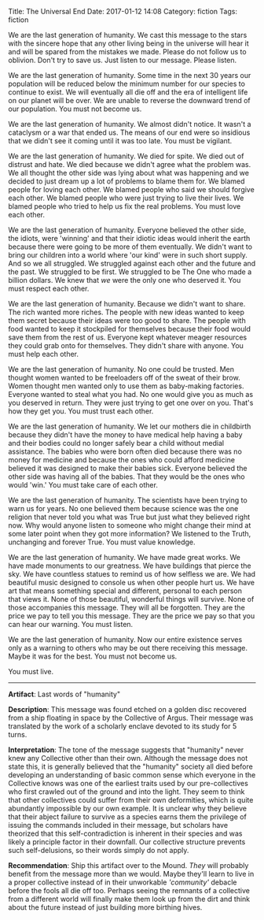 Title: The Universal End
Date: 2017-01-12 14:08
Category: fiction
Tags: fiction

We are the last generation of humanity.  We cast this message to the stars with
the sincere hope that any other living being in the universe will hear it and
will be spared from the mistakes we made.  Please do not follow us to oblivion.
Don't try to save us.  Just listen to our message.  Please listen.

We are the last generation of humanity.  Some time in the next 30 years our
population will be reduced below the minimum number for our species to continue
to exist.  We will eventually all die off and the era of intelligent life on
our planet will be over.  We are unable to reverse the downward trend of our
population.  You must not become us.

We are the last generation of humanity.  We almost didn't notice.  It wasn't a
cataclysm or a war that ended us.  The means of our end were so insidious that
we didn't see it coming until it was too late.  You must be vigilant.

We are the last generation of humanity.  We died for spite.  We died out of
distrust and hate.  We died because we didn't agree what the problem was.  We
all thought the other side was lying about what was happening and we decided to
just dream up a lot of problems to blame them for.  We blamed people for loving
each other.  We blamed people who said we should forgive each other.  We blamed
people who were just trying to live their lives.  We blamed people who tried to
help us fix the real problems.  You must love each other.

We are the last generation of humanity.  Everyone believed the other side, the
idiots, were 'winning' and that their idiotic ideas would inherit the earth
because there were going to be more of them eventually.  We didn't want to
bring our children into a world where 'our kind' were in such short supply.
And so we all struggled.  We struggled against each other and the future and
the past.  We struggled to be first.  We struggled to be The One who made a
billion dollars.  We knew that *we* were the only one who deserved it.  You
must respect each other.

We are the last generation of humanity.  Because we didn't want to share.  The
rich wanted more riches.  The people with new ideas wanted to keep them secret
because their ideas were too good to share.  The people with food wanted to
keep it stockpiled for themselves because their food would save them from the
rest of us.  Everyone kept whatever meager resources they could grab onto for
themselves.  They didn't share with anyone.  You must help each other.

We are the last generation of humanity.  No one could be trusted.  Men thought
women wanted to be freeloaders off of the sweat of their brow.  Women thought men
wanted only to use them as baby-making factories.  Everyone wanted to steal what
you had.  No one would give you as much as you deserved in return.  They were
just trying to get one over on you.  That's how they get you.  You must trust
each other.

We are the last generation of humanity.  We let our mothers die in childbirth
because they didn't have the money to have medical help having a baby and their
bodies could no longer safely bear a child without medial assistance.  The
babies who were born often died because there was no money for medicine and
because the ones who could afford medicine believed it was designed to make
their babies sick.  Everyone believed the other side was having all of the
babies.  That they would be the ones who would 'win.'  You must take care of
each other.

We are the last generation of humanity.  The scientists have been trying to
warn us for years.  No one believed them because science was the one religion
that never told you what was True but just what they believed right now.  Why
would anyone listen to someone who might change their mind at some later point
when they got more information?  We listened to the Truth, unchanging and
forever True.  You must value knowledge.

We are the last generation of humanity.  We have made great works.  We have
made monuments to our greatness.  We have buildings that pierce the sky.  We
have countless statues to remind us of how selfless we are.  We had beautiful
music designed to console us when other people hurt us.  We have art that means
something special and different, personal to each person that views it.  None
of those beautiful, wonderful things will survive.  None of those accompanies
this message.  They will all be forgotten.  They are the price we pay to tell you
this message.  They are the price we pay so that you can hear our warning.  You
must listen.

We are the last generation of humanity.  Now our entire existence serves only
as a warning to others who may be out there receiving this message.  Maybe it
was for the best.  You must not become us.  

You must live.

-----
**Artifact**: Last words of "humanity"

**Description**: This message was found etched on a golden disc recovered from a
ship floating in space by the Collective of Argus.  Their message was
translated by the work of a scholarly enclave devoted to its study for 5 turns.

**Interpretation**: The tone of the message suggests that "humanity" never knew any
Collective other than their own.  Although the message does not state this, it
is generally believed that the "humanity" society all died before developing
an understanding of basic common sense which everyone in the Collective knows
was one of the earliest traits used by our pre-collectives who first crawled
out of the ground and into the light.  They seem to think that other
collectives could suffer from their own deformities, which is quite abundantly
impossible by our own example.  It is unclear why they believe that their
abject failure to survive as a species earns them the privilege of issuing the
commands included in their message, but scholars have theorized that this
self-contradiction is inherent in their species and was likely a principle
factor in their downfall.  Our collective structure prevents such
self-delusions, so their words simply do not apply.

**Recommendation**: Ship this artifact over to the Mound.  *They* will probably
benefit from the message more than we would.  Maybe they'll learn to live in a
proper collective instead of in their unworkable *'community'* debacle before the
fools all die off too.  Perhaps seeing the remnants of a collective from a
different world will finally make them look up from the dirt and think about
the future instead of just building more birthing hives.
